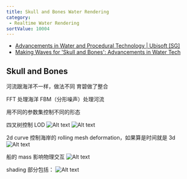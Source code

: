 ```yaml
---
title: Skull and Bones Water Rendering
category:
 - Realtime Water Rendering
sortValue: 10004
---
```


- [Advancements in Water and Procedural Technology | Ubisoft [SG]](https://www.youtube.com/watch?v=9qIgA2H90o0)
- [Making Waves for 'Skull and Bones': Advancements in Water Tech](https://www.bilibili.com/video/BV1Ux4y1X7Xe)

## Skull and Bones

河流跟海洋不一样，做法不同
育碧做了整合

FFT 处理海洋
FBM（分形噪声）处理河流

用不同的参数集控制不同的形态

四叉树控制 LOD
![Alt text](image-4.png)
![Alt text](image-3.png)

2d curve 控制海岸的 rolling mesh deformation，如果算是时间就是 3d
![Alt text](image-2.png)

船的 mass 影响物理交互
![Alt text](image-1.png)

shading 部分包括：
![Alt text](image.png)
